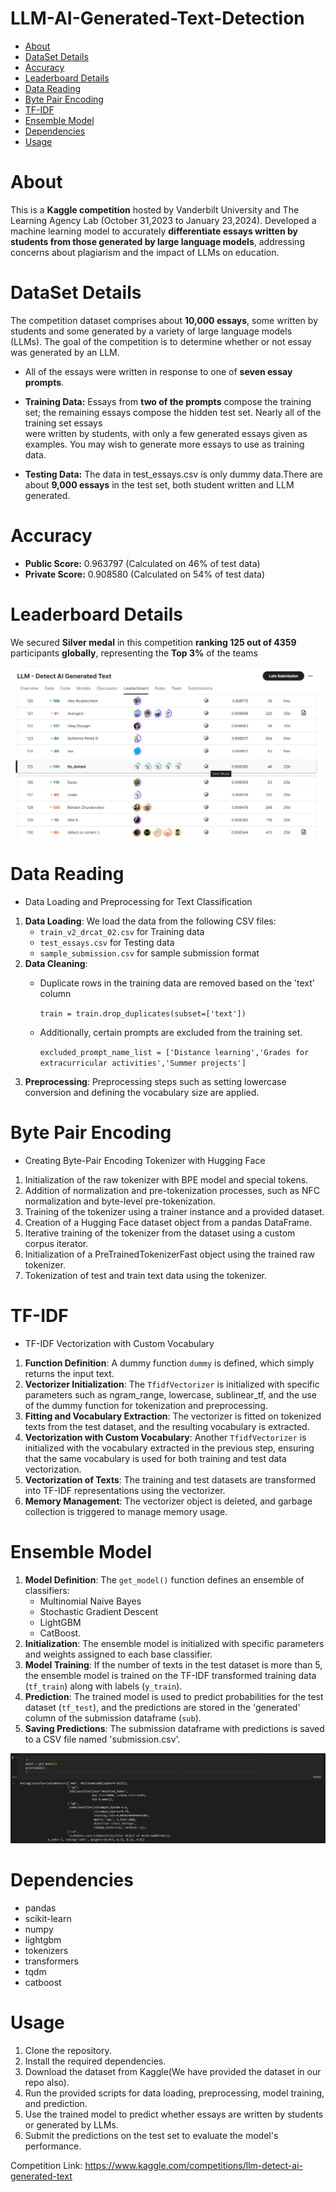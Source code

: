 # LLM-AI-Generated-Text-Detection
- [About](#about)
- [DataSet Details](#dataset-details)
- [Accuracy](#accuracy)
- [Leaderboard Details](#leaderboard-details)
- [Data Reading](#data-reading)
- [Byte Pair Encoding](#byte-pair-encoding)
- [TF-IDF](#tf-idf)
- [Ensemble Model](#ensemble-model)
- [Dependencies](#dependencies)
- [Usage](#usage)

# About
This is a **Kaggle competition** hosted by Vanderbilt University and The Learning Agency Lab (October 31,2023 to January 23,2024). Developed a machine learning model to accurately **differentiate essays written by students from those generated by large language models**, addressing concerns about plagiarism and the impact of LLMs on education.

# DataSet Details
The competition dataset comprises about **10,000 essays**, some written by students and some generated by a variety of large language models (LLMs). The goal of the competition is to determine whether or not essay was generated by an LLM.

- All of the essays were written in response to one of **seven essay prompts**.
  
-  **Training Data:** Essays from **two of the prompts** compose the training set; the remaining essays compose the hidden test set. Nearly all of the training set essays   
  were written by students, with only a few generated essays given as examples. You may wish to generate more essays to use as training data.

-  **Testing Data:** The data in test_essays.csv is only dummy data.There are about **9,000 essays** in the test set, both student written and LLM generated.

# Accuracy
- **Public Score:** 0.963797 (Calculated on 46% of test data)
- **Private Score:** 0.908580 (Calculated on 54% of test data)

# Leaderboard Details
We secured **Silver medal** in this competition **ranking 125 out of 4359** participants **globally**, representing the **Top 3%** of the teams


![Leaderboard](leaderboard.png "leaderboard")

# Data Reading
- Data Loading and Preprocessing for Text Classification
1. **Data Loading**: We load the data from the following CSV files:
    - `train_v2_drcat_02.csv` for Training data
    - `test_essays.csv` for Testing data
    - `sample_submission.csv` for sample submission format
2. **Data Cleaning**: 
    - Duplicate rows in the training data are removed based on the 'text' column
   
      `train = train.drop_duplicates(subset=['text'])`
    - Additionally, certain prompts are excluded from the training set.
      
      `excluded_prompt_name_list = ['Distance learning','Grades for extracurricular activities','Summer projects']`
3. **Preprocessing**: Preprocessing steps such as setting lowercase conversion and defining the vocabulary size are applied.

# Byte Pair Encoding
- Creating Byte-Pair Encoding Tokenizer with Hugging Face
1. Initialization of the raw tokenizer with BPE model and special tokens.
2. Addition of normalization and pre-tokenization processes, such as NFC normalization and byte-level pre-tokenization.
3. Training of the tokenizer using a trainer instance and a provided dataset.
4. Creation of a Hugging Face dataset object from a pandas DataFrame.
5. Iterative training of the tokenizer from the dataset using a custom corpus iterator.
6. Initialization of a PreTrainedTokenizerFast object using the trained raw tokenizer.
7. Tokenization of test and train text data using the tokenizer.

# TF-IDF
- TF-IDF Vectorization with Custom Vocabulary
1. **Function Definition**: A dummy function `dummy` is defined, which simply returns the input text.
2. **Vectorizer Initialization**: The `TfidfVectorizer` is initialized with specific parameters such as ngram_range, lowercase, sublinear_tf, and the use of the dummy function for tokenization and preprocessing.
3. **Fitting and Vocabulary Extraction**: The vectorizer is fitted on tokenized texts from the test dataset, and the resulting vocabulary is extracted.
4. **Vectorization with Custom Vocabulary**: Another `TfidfVectorizer` is initialized with the vocabulary extracted in the previous step, ensuring that the same vocabulary is used for both training and test data vectorization.
5. **Vectorization of Texts**: The training and test datasets are transformed into TF-IDF representations using the vectorizer.
6. **Memory Management**: The vectorizer object is deleted, and garbage collection is triggered to manage memory usage.

# Ensemble Model
1. **Model Definition**: The `get_model()` function defines an ensemble of classifiers:
    - Multinomial Naive Bayes
    - Stochastic Gradient Descent
    - LightGBM
    - CatBoost.
2. **Initialization**: The ensemble model is initialized with specific parameters and weights assigned to each base classifier.
3. **Model Training**: If the number of texts in the test dataset is more than 5, the ensemble model is trained on the TF-IDF transformed training data (`tf_train`) along with labels (`y_train`).
4. **Prediction**: The trained model is used to predict probabilities for the test dataset (`tf_test`), and the predictions are stored in the 'generated' column of the submission dataframe (`sub`).
5. **Saving Predictions**: The submission dataframe with predictions is saved to a CSV file named 'submission.csv'.

![Model](model.png "Model")

# Dependencies
- pandas
- scikit-learn
- numpy
- lightgbm
- tokenizers
- transformers
- tqdm
- catboost

# Usage
1. Clone the repository.
2. Install the required dependencies.
3. Download the dataset from Kaggle(We have provided the dataset in our repo also).
4. Run the provided scripts for data loading, preprocessing, model training, and prediction.
5. Use the trained model to predict whether essays are written by students or generated by LLMs.
6. Submit the predictions on the test set to evaluate the model's performance.

Competition Link: https://www.kaggle.com/competitions/llm-detect-ai-generated-text

